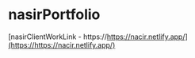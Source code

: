 # nasirPortfolio
[nasirClientWorkLink - https://https://nacir.netlify.app/](https://https://nacir.netlify.app/)
